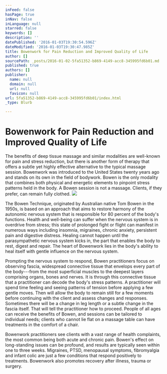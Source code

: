 ```yaml
---
inFeed: false
hasPage: true
inNav: false
inLanguage: null
starred: false
keywords: []
description: ''
datePublished: '2016-01-03T19:30:54.596Z'
dateModified: '2016-01-03T19:30:47.985Z'
title: Bowenwork for Pain Reduction and Improved Quality of Life
author: []
sourcePath: _posts/2016-01-02-5fa51352-b869-4149-acc8-345995fd6b01.md
published: true
authors: []
publisher:
  name: null
  domain: null
  url: null
  favicon: null
url: 5fa51352-b869-4149-acc8-345995fd6b01/index.html
_type: Blurb

---
```

# Bowenwork for Pain Reduction and Improved Quality of Life

The benefits of deep tissue massage and similar modalities are well-known for pain and stress reduction, but there is another form of therapy that offers a subtle yet highly effective alternative to the typical massage session. Bowenwork was introduced to the United States twenty years ago and stands on its own in the field of bodywork. Bowen is the only modality that combines both physical and energetic elements to pinpoint stress patterns held in the body. A Bowen session is not a massage. Clients, if they prefer, can remain fully clothed.
![](https://the-grid-user-content.s3-us-west-2.amazonaws.com/417cf230-7b7e-4b2b-b7f7-fff4ea3467a5.jpg)

The Bowen Technique, originated by Australian native Tom Bowen in the 1950s, is based on an approach that aims to restore harmony of the autonomic nervous system that is responsible for 80 percent of the body's functions. Health and well-being can suffer when the nervous system is in overdrive from stress; this state of prolonged fight or flight can manifest in numerous ways including insomnia, migraines, chronic anxiety, persistent pain and digestive distress. Healing cannot happen until the parasympathetic nervous system kicks in, the part that enables the body to rest, digest and repair. The heart of Bowenwork lies in the body's ability to heal itself with gentle influence on the nervous system.

Prompting the nervous system to respond, Bowen practitioners focus on observing fascia, widespread connective tissue that envelops every part of the body---from the most superficial muscles to the deepest layers comprising organs, bones and nerves. It is through this connective tissue that a practitioner can decode the body's stress patterns. A practitioner will spend time feeling and seeing patterns of tension before applying a few gentle moves. Then will allow the body to remain still for a few moments before continuing with the client and assess changes and responses. Sometimes there will be a change in leg length or a subtle change in the fascia itself. That will tell the practitioner how to proceed. People of all ages can receive the benefits of Bowen, and sessions can be tailored to individual needs; clients who cannot lie flat on a massage table can have treatments in the comfort of a chair.

Bowenwork practitioners see clients with a vast range of health complaints, the most common being both acute and chronic pain. Bowen's effect on long-standing issues can be profound, and results are typically seen within one to three weeks. Migraines, PTSD, menopausal symptoms, fibromyalgia and infant colic are just a few conditions that respond positively to treatments. Bowenwork also promotes recovery after illness, trauma or surgery.